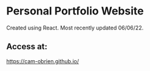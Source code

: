 # Personal Portfolio Website

Created using React. Most recently updated 06/06/22.

## Access at: 

https://cam-obrien.github.io/
